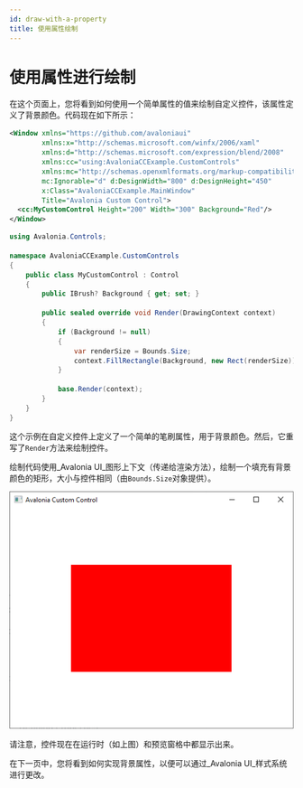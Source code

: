 ```yaml
---
id: draw-with-a-property
title: 使用属性绘制
---
```


# 使用属性进行绘制

在这个页面上，您将看到如何使用一个简单属性的值来绘制自定义控件，该属性定义了背景颜色。代码现在如下所示：

```xml title='MainWindow.xaml'
<Window xmlns="https://github.com/avaloniaui"
        xmlns:x="http://schemas.microsoft.com/winfx/2006/xaml"
        xmlns:d="http://schemas.microsoft.com/expression/blend/2008"
        xmlns:cc="using:AvaloniaCCExample.CustomControls"
        xmlns:mc="http://schemas.openxmlformats.org/markup-compatibility/2006"
        mc:Ignorable="d" d:DesignWidth="800" d:DesignHeight="450"
        x:Class="AvaloniaCCExample.MainWindow"
        Title="Avalonia Custom Control">
  <cc:MyCustomControl Height="200" Width="300" Background="Red"/>
</Window>

```

```csharp title='MyCustomControl.cs'
using Avalonia.Controls;

namespace AvaloniaCCExample.CustomControls
{
    public class MyCustomControl : Control
    {
        public IBrush? Background { get; set; }

        public sealed override void Render(DrawingContext context)
        {
            if (Background != null)
            {
                var renderSize = Bounds.Size;
                context.FillRectangle(Background, new Rect(renderSize));
            }
            
            base.Render(context);
        }
    }
}
```

这个示例在自定义控件上定义了一个简单的笔刷属性，用于背景颜色。然后，它重写了`Render`方法来绘制控件。

绘制代码使用_Avalonia UI_图形上下文（传递给渲染方法），绘制一个填充有背景颜色的矩形，大小与控件相同（由`Bounds.Size`对象提供）。

<img src="/img/gitbook-import/assets/image (1) (2) (2).png" alt=""/>

请注意，控件现在在运行时（如上图）和预览窗格中都显示出来。

在下一页中，您将看到如何实现背景属性，以便可以通过_Avalonia UI_样式系统进行更改。
